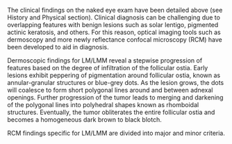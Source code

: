 The clinical findings on the naked eye exam have been detailed above (see History and Physical section). Clinical diagnosis can be challenging due to overlapping features with benign lesions such as solar lentigo, pigmented actinic keratosis, and others. For this reason, optical imaging tools such as dermoscopy and more newly reflectance confocal microscopy (RCM) have been developed to aid in diagnosis.

Dermoscopic findings for LM/LMM reveal a stepwise progression of features based on the degree of infiltration of the follicular ostia. Early lesions exhibit peppering of pigmentation around follicular ostia, known as annular-granular structures or blue-grey dots. As the lesion grows, the dots will coalesce to form short polygonal lines around and between adnexal openings. Further progression of the tumor leads to merging and darkening of the polygonal lines into polyhedral shapes known as rhomboidal structures. Eventually, the tumor obliterates the entire follicular ostia and becomes a homogeneous dark brown to black blotch.

RCM findings specific for LM/LMM are divided into major and minor criteria.